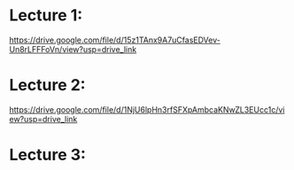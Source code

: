 # Lecture 1:

https://drive.google.com/file/d/15z1TAnx9A7uCfasEDVev-Un8rLFFFoVn/view?usp=drive_link


# Lecture 2:

https://drive.google.com/file/d/1NjU6lpHn3rfSFXpAmbcaKNwZL3EUcc1c/view?usp=drive_link


# Lecture 3:

